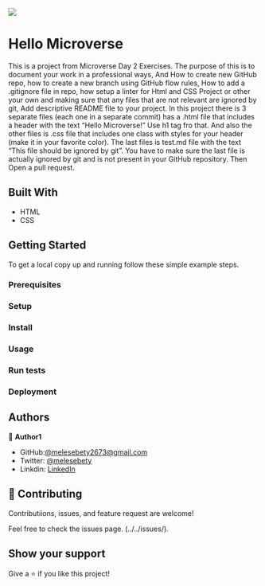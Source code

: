 ![](https://img.shields.io/badge/Microverse-blueviolet)

# Hello Microverse

This is a project from Microverse Day 2 Exercises. The purpose of this is to document your work in a professional ways, And How to create new GitHub repo, how to create a new branch using GitHub flow rules, How to add a .gitignore file in repo, how setup a linter for Html and CSS Project or other your own and making sure that any files that are not relevant are ignored by git, Add descriptive README file to your project. In this project there is 3 separate files (each one in a separate commit) has a .html file that includes a header with the text “Hello Microverse!” Use h1 tag fro that. And also the other files is .css file that includes one class with styles for your header (make it in your favorite color). The last files is test.md file with the text “This file should be ignored by git”. You have to make sure the last file is actually ignored by git and is not present in your GitHub repository. Then Open a pull request. 

## Built With

- HTML
- CSS

## Getting Started

To get a local copy up and running follow these simple example steps.

### Prerequisites

### Setup

### Install

### Usage

### Run tests

### Deployment



## Authors

👤 **Author1**

  - GitHub:[@melesebety2673@gmail.com](https://github.com/githubhandle)
  - Twitter: [@melesebety](https://twitter.com/twitterhandle)
  - Linkdin: [LinkedIn](https://www.linkedin.com/in/bethelem-melese-210aa6238)

## 🤝 Contributing

Contributiions, issues, and feature request are welcome!

Feel free to check the issues page. (../../issues/).

## Show your support

Give a ⭐️ if you like this project!
